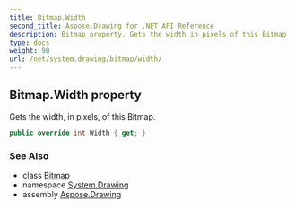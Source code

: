 ```yaml
---
title: Bitmap.Width
second_title: Aspose.Drawing for .NET API Reference
description: Bitmap property. Gets the width in pixels of this Bitmap
type: docs
weight: 90
url: /net/system.drawing/bitmap/width/
---
```

## Bitmap.Width property

Gets the width, in pixels, of this Bitmap.

```csharp
public override int Width { get; }
```

### See Also

* class [Bitmap](../)
* namespace [System.Drawing](../../bitmap/)
* assembly [Aspose.Drawing](../../../)


